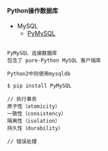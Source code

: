 #### **Python操作数据库**
* MySQL
	* [PyMySQL](https://github.com/PyMySQL/PyMySQL)
	
```

PyMySQL 连接数据库
包含了 pure-Python MySQL 客户端库

Python2中则使用mysqldb

$ pip install PyMySQL

// 执行事务
原子性（atomicity）
一致性（consistency）
隔离性（isolation）
持久性（durability）

// 错误处理
```

